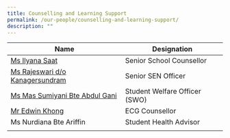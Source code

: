 ```yaml
---
title: Counselling and Learning Support
permalink: /our-people/counselling-and-learning-support/
description: ""
---
```

| Name | Designation | 
| -------- | -------- | 
|[Ms Ilyana Saat](mailto:ilyana_saat@schools.gov.sg)|Senior School Counsellor
|[Ms Rajeswari d/o Kanagersundram](mailto:rajeswari_kanagersundram@schools.gov.sg)|Senior SEN Officer
|[Ms Mas Sumiyani Bte Abdul Gani](mailto:Mas_Sumiyani_Abdul_Gani@schools.gov.sg)|Student Welfare Officer (SWO)
|[Mr Edwin Khong](mailto:khong_ling_yang_edwin@schools.gov.sg)|ECG Counsellor
|Ms Nurdiana Bte Ariffin|Student Health Advisor
||
